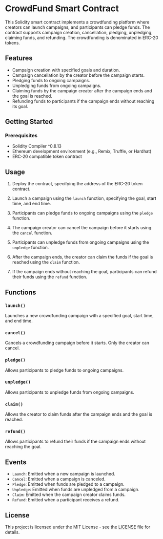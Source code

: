 # CrowdFund Smart Contract

This Solidity smart contract implements a crowdfunding platform where creators can launch campaigns, and participants can pledge funds. The contract supports campaign creation, cancellation, pledging, unpledging, claiming funds, and refunding. The crowdfunding is denominated in ERC-20 tokens.

## Features

- Campaign creation with specified goals and duration.
- Campaign cancellation by the creator before the campaign starts.
- Pledging funds to ongoing campaigns.
- Unpledging funds from ongoing campaigns.
- Claiming funds by the campaign creator after the campaign ends and the goal is reached.
- Refunding funds to participants if the campaign ends without reaching its goal.

## Getting Started

### Prerequisites

- Solidity Compiler ^0.8.13
- Ethereum development environment (e.g., Remix, Truffle, or Hardhat)
- ERC-20 compatible token contract


## Usage

1. Deploy the contract, specifying the address of the ERC-20 token contract.

2. Launch a campaign using the `launch` function, specifying the goal, start time, and end time.

3. Participants can pledge funds to ongoing campaigns using the `pledge` function.

4. The campaign creator can cancel the campaign before it starts using the `cancel` function.

5. Participants can unpledge funds from ongoing campaigns using the `unpledge` function.

6. After the campaign ends, the creator can claim the funds if the goal is reached using the `claim` function.

7. If the campaign ends without reaching the goal, participants can refund their funds using the `refund` function.

## Functions

### `launch()`

Launches a new crowdfunding campaign with a specified goal, start time, and end time.

### `cancel()`

Cancels a crowdfunding campaign before it starts. Only the creator can cancel.

### `pledge()`

Allows participants to pledge funds to ongoing campaigns.

### `unpledge()`

Allows participants to unpledge funds from ongoing campaigns.

### `claim()`

Allows the creator to claim funds after the campaign ends and the goal is reached.

### `refund()`

Allows participants to refund their funds if the campaign ends without reaching the goal.

## Events

- `Launch`: Emitted when a new campaign is launched.
- `Cancel`: Emitted when a campaign is canceled.
- `Pledge`: Emitted when funds are pledged to a campaign.
- `Unpledge`: Emitted when funds are unpledged from a campaign.
- `Claim`: Emitted when the campaign creator claims funds.
- `Refund`: Emitted when a participant receives a refund.

## License

This project is licensed under the MIT License - see the [LICENSE](LICENSE) file for details.
